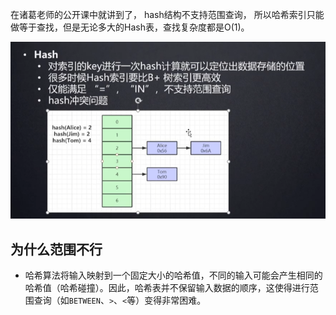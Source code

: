 在诸葛老师的公开课中就讲到了， hash结构不支持范围查询，  所以哈希索引只能做等于查找，但是无论多大的Hash表，查找复杂度都是O(1)。

![1724316517627-4bbb90be-7297-48a4-8409-bb21e1ea1862.png](./assets/1724316517627-4bbb90be-7297-48a4-8409-bb21e1ea1862.png)

## 为什么范围不行

+ 哈希算法将输入映射到一个固定大小的哈希值，不同的输入可能会产生相同的哈希值（哈希碰撞）。因此，哈希表并不保留输入数据的顺序，这使得进行范围查询（如`BETWEEN`、`>`、`<`等）变得非常困难。
